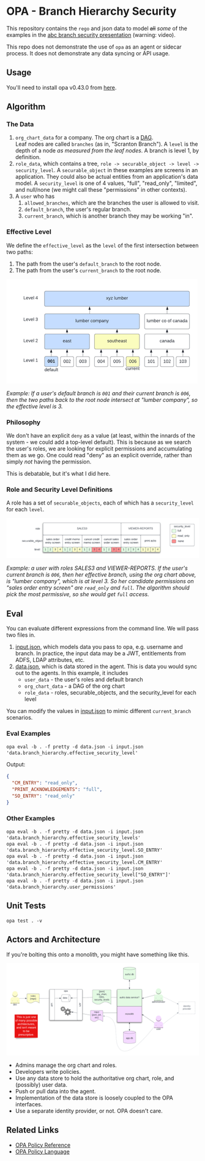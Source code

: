 # OPA - Branch Hierarchy Security

This repository contains the `rego` and json data to
model ~~all~~ _some_ of the examples in the [abc branch security presentation](https://dmsi.sharepoint.com/:v:/r/development/Security%20Admin/Branch%20Hierarchy-Security%20project/Branch%20Hierarchy-Enhanced%20Security%20Overview.mp4?csf=1&web=1) (warning: video).

This repo does not demonstrate the use of `opa` as an agent or sidecar process. It does not
demonstrate any data syncing or API usage.

## Usage

You'll need to install opa v0.43.0 from [here](https://github.com/open-policy-agent/opa/releases/tag/v0.43.0).

## Algorithm

### The Data
1. `org_chart_data` for a company. The org chart is a [DAG](https://en.wikipedia.org/wiki/Directed_acyclic_graph).   
   Leaf nodes are called `branches` (as in, "Scranton Branch"). 
   A `level` is the depth of a node _as measured from the leaf nodes_. A branch is level 1, by definition.
2. `role_data`, which contains a tree, `role -> securable_object -> level -> security_level`. A 
   `securable_object` in these examples are screens in an application. They could also be actual entities from
   an application's data model. A `security_level` is one of 4 values, "full", "read_only", "limited", and null/none (we might call these 
   "permissions" in other contexts).
4. A `user` who has 
   1. `allowed_branches`, which are the branches the user is allowed to visit.
   2. `default_branch`, the user's regular branch.
   3. `current_branch`, which is another branch they may be working "in".

### Effective Level

We define the `effective_level` as the `level` of the first intersection between two paths:

1. The path from the user's `default_branch` to the root node.
2. The path from the user's `current_branch` to the root node.

![org_chart](docs/org_chart.png)

_Example: If a user's default branch is `001` and their current branch is `006`, then the two paths back to the root node 
intersect at "lumber company", so the effective level is 3._

### Philosophy

We don't have an explicit `deny` as a value (at least, within the innards of the system - we could add a top-level default).
This is because as we search the user's roles, we are looking for explicit permissions and accumulating
them as we go. One could read "deny" as an explicit override, rather than simply _not_ having the permission.

This is debatable, but it's what I did here.

### Role and Security Level Definitions

A role has a set of `securable_objects`, each of which has a `security_level` for each `level`.

![roles](docs/roles.png)

_Example: a user with roles SALES3 and VIEWER-REPORTS.
If the user's current branch is `006`, then her effective branch, using the org chart above, is "lumber company",
which is at level 3. So her candidate permissions on "sales order entry screen" are  `read_only` and `full`. 
The algorithm should pick the most permissive, so she would get `full` access._
## Eval

You can evaluate different expressions from the command line. 
We will pass two files in.

1. [input.json](input.json), which models data you pass to opa, e.g. username and branch. In practice, the input data may be a JWT, entitlements from ADFS, LDAP attributes, etc.
2. [data.json](data.json), which is data stored in the agent. This is data you would sync out to the agents. In this example, it includes
   - `user_data` - the user's roles and default branch
   - `org_chart_data` - a DAG of the org chart
   - `role_data` - roles, securable_objects, and the security_level for each level

You can modify the values in [input.json](input.json) to mimic different `current_branch` scenarios.


### Eval Examples
```shell
opa eval -b . -f pretty -d data.json -i input.json 'data.branch_hierarchy.effective_security_level'
```

Output:
```json
{
  "CM_ENTRY": "read_only",
  "PRINT_ACKNOWLEDGEMENTS": "full",
  "SO_ENTRY": "read_only"
}
```

### Other Examples

```shell
opa eval -b . -f pretty -d data.json -i input.json 'data.branch_hierarchy.effective_security_levels'
opa eval -b . -f pretty -d data.json -i input.json 'data.branch_hierarchy.effective_security_level.SO_ENTRY'
opa eval -b . -f pretty -d data.json -i input.json 'data.branch_hierarchy.effective_security_level.CM_ENTRY'
opa eval -b . -f pretty -d data.json -i input.json 'data.branch_hierarchy.effective_security_level["SO_ENTRY"]'
opa eval -b . -f pretty -d data.json -i input.json 'data.branch_hierarchy.user_permissions'
```


## Unit Tests

```
opa test . -v
```

## Actors and Architecture

If you're bolting this onto a monolith, you might have something like this.

![actors](docs/actors.png)

- Admins manage the org chart and roles.
- Developers write policies.
- Use any data store to hold the authoritative org chart, role, and (possibly) user data. 
- Push or pull data into the agent.
- Implementation of the data store is loosely coupled to the OPA interfaces.
- Use a separate identity provider, or not. OPA doesn't care.

## Related Links

- [OPA Policy Reference](https://www.openpolicyagent.org/docs/v0.43.0/policy-reference/)
- [OPA Policy Language](https://www.openpolicyagent.org/docs/v0.43.0/policy-language/)
